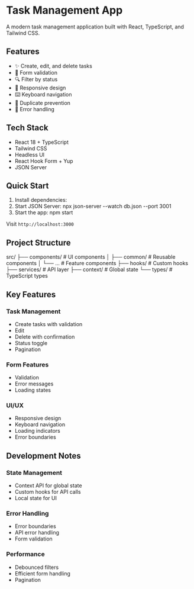 # Task Management App

A modern task management application built with React, TypeScript, and Tailwind CSS.

## Features

- ✨ Create, edit, and delete tasks
- 📝 Form validation
- 🔍 Filter by status
- 📱 Responsive design
- ⌨️ Keyboard navigation
- 🚫 Duplicate prevention
- 🎯 Error handling

## Tech Stack

- React 18 + TypeScript
- Tailwind CSS
- Headless UI
- React Hook Form + Yup
- JSON Server

## Quick Start

1. Install dependencies:
2. Start JSON Server: npx json-server --watch db.json --port 3001
3. Start the app: npm start

Visit `http://localhost:3000`

## Project Structure
src/
├── components/ # UI components
│ ├── common/ # Reusable components
│ └── ... # Feature components
├── hooks/ # Custom hooks
├── services/ # API layer
├── context/ # Global state
└── types/ # TypeScript types


## Key Features

### Task Management
- Create tasks with validation
- Edit
- Delete with confirmation
- Status toggle
- Pagination

### Form Features
- Validation
- Error messages
- Loading states

### UI/UX
- Responsive design
- Keyboard navigation
- Loading indicators
- Error boundaries

## Development Notes

### State Management
- Context API for global state
- Custom hooks for API calls
- Local state for UI

### Error Handling
- Error boundaries
- API error handling
- Form validation

### Performance
- Debounced filters
- Efficient form handling
- Pagination
